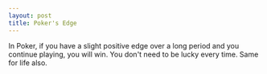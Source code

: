 ```yaml
---
layout: post
title: Poker's Edge
---
```


In Poker, if you have a slight positive edge over a long period and you continue playing, you will win. You don't need to be lucky every time. Same for life also.  